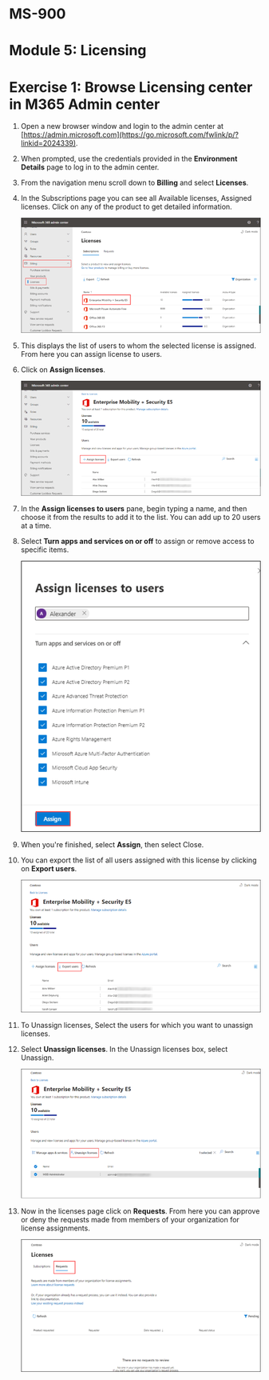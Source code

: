 # MS-900

# Module 5: Licensing 

# Exercise 1: Browse Licensing center in M365 Admin center 

1. Open a new browser window and login to the admin center at [https://admin.microsoft.com](https://go.microsoft.com/fwlink/p/?linkid=2024339).

1. When prompted, use the credentials provided in the **Environment Details** page to log in to the admin center.

1. From  the navigation menu scroll down to  **Billing** and select **Licenses**.
   
1. In the Subscriptions page you can see all Available licenses, Assigned licenses. Click on any of the product to get detailed information.

   ![](Images/img129.png)

1. This displays the list of users to whom the selected license is assigned. From here you can assign license to users.

1. Click on **Assign licenses**.

   ![](Images/img130.png)

1. In the **Assign licenses to users** pane, begin typing a name, and then choose it from the results to add it to the list. You can add up to 20 users at a time.

1. Select **Turn apps and services on or off** to assign or remove access to specific items.
   
   ![](Images/img131.png)

1. When you're finished, select **Assign**, then select Close.

1. You can export the list of all users assigned with this license by clicking on **Export users**.

   ![](Images/img134.png)

1. To Unassign licenses, Select the users for which you want to unassign licenses.

1. Select **Unassign licenses**. In the Unassign licenses box, select Unassign.

   ![](Images/img132.png)

1. Now in the licenses page click on **Requests**. From here you can approve or deny the requests made from members of your organization for license assignments.

    ![](Images/img133.png)

